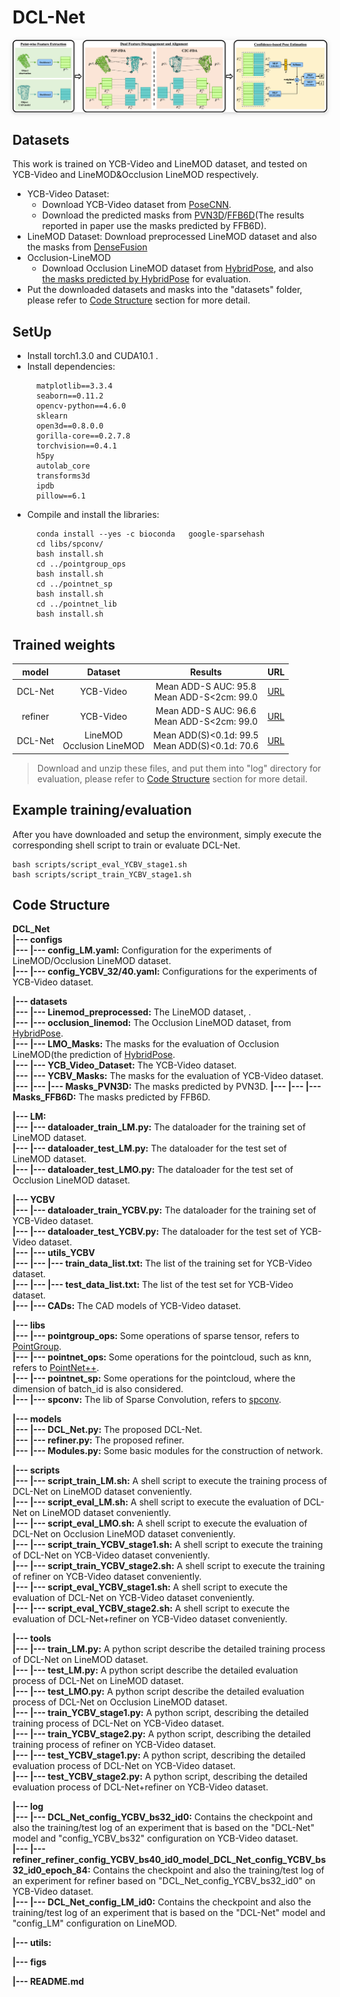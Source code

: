 # DCL-Net
<center> 
<img style="border-radius: 0.3125em; box-shadow: 0 2px 4px 0 rgba(34,36,38,.12),0 2px 10px 0 rgba(34,36,38,.08);" src="figs/framework.png"> 
</center>

## Datasets
This work is trained on YCB-Video and LineMOD dataset, and tested on YCB-Video and LineMOD&Occlusion LineMOD respectively.
- YCB-Video Dataset: 
  - Download YCB-Video dataset from [PoseCNN](https://rse-lab.cs.washington.edu/projects/posecnn/).
  - Download the predicted masks from [PVN3D](https://pan.baidu.com/s/1wkF-5zhRDZD7ZnZFhxbm2A?pwd=cb49)/[FFB6D](https://pan.baidu.com/s/187mpjD3YW6RK66exfcZakg?pwd=2dy7)(The results reported in paper use the masks predicted by FFB6D).
- LineMOD Dataset: Download preprocessed LineMOD dataset and also the masks from [DenseFusion](https://github.com/j96w/DenseFusion)
- Occlusion-LineMOD
  - Download Occlusion LineMOD dataset from [HybridPose](https://github.com/chensong1995/HybridPose), and also [the masks predicted by HybridPose](https://pan.baidu.com/s/1W-pIxSXUsordqRqxqh0Vzw?pwd=x6st) for evaluation.
- Put the downloaded datasets and masks into the "datasets" folder, please refer to [Code Structure](#Code_Structure) section for more detail.

## SetUp
- Install torch1.3.0 and CUDA10.1 .
- Install dependencies:
  ```
    matplotlib==3.3.4
    seaborn==0.11.2
    opencv-python==4.6.0
    sklearn
    open3d==0.8.0.0
    gorilla-core==0.2.7.8
    torchvision==0.4.1
    h5py
    autolab_core
    transforms3d
    ipdb
    pillow==6.1
  ```
- Compile and install the libraries:
  ```
    conda install --yes -c bioconda   google-sparsehash
    cd libs/spconv/
    bash install.sh
    cd ../pointgroup_ops 
    bash install.sh 
    cd ../pointnet_sp
    bash install.sh
    cd ../pointnet_lib    
    bash install.sh
  ```
## Trained weights
|model|Dataset|Results|URL|
|:---:|:---:|:---:|:---:|
|DCL-Net|YCB-Video|Mean ADD-S AUC: 95.8<br> Mean ADD-S<2cm: 99.0|[URL](https://pan.baidu.com/s/1YrM6xan3-27e9nek3S_kZg?pwd=iffm)|
|refiner|YCB-Video|Mean ADD-S AUC: 96.6<br> Mean ADD-S<2cm: 99.0|[URL](https://pan.baidu.com/s/1ju_Jbz1NlgIvteo3lkNBkQ?pwd=w6e7)|
|DCL-Net|LineMOD<br>Occlusion LineMOD|Mean ADD(S)<0.1d: 99.5<br> Mean ADD(S)<0.1d: 70.6|[URL](https://pan.baidu.com/s/1q_Of_P08XQWBKSJLPGSElA?pwd=fu3d)|

>Download and unzip these files, and put them into "log" directory for evaluation, please refer to [Code Structure](#Code_Structure) section for more detail.
## Example training/evaluation
After you have downloaded and setup the environment, simply execute the corresponding shell script to train or evaluate DCL-Net.
```
bash scripts/script_eval_YCBV_stage1.sh
bash scripts/script_train_YCBV_stage1.sh
```
## Code Structure
**DCL_Net** \
**|--- configs** \
**|--- |--- config_LM.yaml:** Configuration for the experiments of LineMOD/Occlusion LineMOD dataset. \
**|--- |--- config_YCBV_32/40.yaml:** Configurations for the experiments of YCB-Video dataset.

**|--- datasets** \
**|--- |--- Linemod_preprocessed:** The LineMOD dataset, . \
**|--- |--- occlusion_linemod:** The Occlusion LineMOD dataset, from [HybridPose](https://github.com/chensong1995/HybridPose). \
**|--- |--- LMO_Masks:** The masks for the evaluation of Occlusion LineMOD(the prediction of [HybridPose](https://github.com/chensong1995/HybridPose). \
**|--- |--- YCB_Video_Dataset:** The YCB-Video dataset. \
**|--- |--- YCBV_Masks:** The masks for the evaluation of YCB-Video dataset. \
**|--- |--- |--- Masks_PVN3D:** The masks predicted by PVN3D. 
**|--- |--- |--- Masks_FFB6D:** The masks predicted by FFB6D. 

**|--- LM:** \
**|--- |--- dataloader_train_LM.py:** The dataloader for the training set of LineMOD dataset. \
**|--- |--- dataloader_test_LM.py:** The dataloader for the test set of LineMOD dataset. \
**|--- |--- dataloader_test_LMO.py:** The dataloader for the test set of Occlusion LineMOD dataset.

**|--- YCBV** \
**|--- |--- dataloader_train_YCBV.py:** The dataloader for the training set of YCB-Video dataset. \
**|--- |--- dataloader_test_YCBV.py:** The dataloader for the test set of YCB-Video dataset. \
**|--- |--- utils_YCBV** \
**|--- |--- |--- train_data_list.txt:** The list of the training set for YCB-Video dataset. \
**|--- |--- |--- test_data_list.txt:** The list of the test set for YCB-Video dataset. \
**|--- |--- CADs:** The CAD models of YCB-Video dataset.

**|--- libs** \
**|--- |--- pointgroup_ops:** Some operations of sparse tensor, refers to [PointGroup](https://github.com/dvlab-research/PointGroup). \
**|--- |--- pointnet_ops:** Some operations for the pointcloud, such as knn, refers to [PointNet++](https://github.com/erikwijmans/Pointnet2_PyTorch). \
**|--- |--- pointnet_sp:** Some operations for the pointcloud, where the dimension of batch_id is also considered. \
**|--- |--- spconv:** The lib of Sparse Convolution, refers to [spconv](https://github.com/traveller59/spconv).

**|--- models** \
**|--- |--- DCL_Net.py:** The proposed DCL-Net. \
**|--- |--- refiner.py:** The proposed refiner. \
**|--- |--- Modules.py:** Some basic modules for the construction of network.

**|--- scripts** \
**|--- |--- script_train_LM.sh:** A shell script to execute the training process of DCL-Net on LineMOD dataset conveniently. \
**|--- |--- script_eval_LM.sh:** A shell script to execute the evaluation of DCL-Net on LineMOD dataset conveniently. \
**|--- |--- script_eval_LMO.sh:** A shell script to execute the evaluation of DCL-Net on Occlusion LineMOD dataset conveniently. \
**|--- |--- script_train_YCBV_stage1.sh:** A shell script to execute the training of DCL-Net on YCB-Video dataset conveniently. \
**|--- |--- script_train_YCBV_stage2.sh:** A shell script to execute the training of refiner on YCB-Video dataset conveniently. \
**|--- |--- script_eval_YCBV_stage1.sh:** A shell script to execute the evaluation of DCL-Net on YCB-Video dataset conveniently. \
**|--- |--- script_eval_YCBV_stage2.sh:** A shell script to execute the evaluation of DCL-Net+refiner on YCB-Video dataset conveniently.

**|--- tools** \
**|--- |--- train_LM.py:** A python script describe the detailed training process of DCL-Net on LineMOD dataset. \
**|--- |--- test_LM.py:** A python script describe the detailed evaluation process of DCL-Net on LineMOD dataset. \
**|--- |--- test_LMO.py:** A python script describe the detailed evaluation process of DCL-Net on Occlusion LineMOD dataset. \
**|--- |--- train_YCBV_stage1.py:** A python script, describing the detailed training process of DCL-Net on YCB-Video dataset. \
**|--- |--- train_YCBV_stage2.py:** A python script, describing the detailed training process of refiner on YCB-Video dataset. \
**|--- |--- test_YCBV_stage1.py:** A python script, describing the detailed evaluation process of DCL-Net on YCB-Video dataset. \
**|--- |--- test_YCBV_stage2.py:** A python script, describing the detailed evaluation process of DCL-Net+refiner on YCB-Video dataset.

**|--- log** \
**|--- |--- DCL_Net_config_YCBV_bs32_id0:** Contains the checkpoint and also the training/test log of an experiment that is based on the "DCL-Net" model and "config_YCBV_bs32" configuration on YCB-Video dataset. \
**|--- |--- refiner_refiner_config_YCBV_bs40_id0_model_DCL_Net_config_YCBV_bs32_id0_epoch_84:** Contains the checkpoint and also the training/test log of an experiment for refiner based on "DCL_Net_config_YCBV_bs32_id0" on YCB-Video dataset. \
**|--- |--- DCL_Net_config_LM_id0:** Contains the checkpoint and also the training/test log of an experiment that is based on the "DCL-Net" model and "config_LM" configuration on LineMOD.

**|--- utils:**

**|--- figs**

**|--- README.md**

